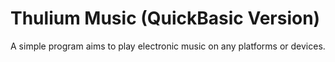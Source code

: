 # Thulium Music (QuickBasic Version)
A simple program aims to play electronic music on any platforms or devices.